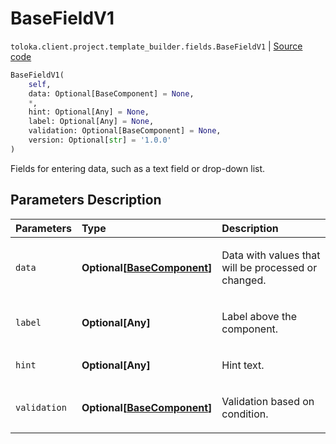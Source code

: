 # BaseFieldV1
`toloka.client.project.template_builder.fields.BaseFieldV1` | [Source code](https://github.com/Toloka/toloka-kit/blob/v1.1.1/src/client/project/template_builder/fields.py#L59)

```python
BaseFieldV1(
    self,
    data: Optional[BaseComponent] = None,
    *,
    hint: Optional[Any] = None,
    label: Optional[Any] = None,
    validation: Optional[BaseComponent] = None,
    version: Optional[str] = '1.0.0'
)
```

Fields for entering data, such as a text field or drop-down list.

## Parameters Description

| Parameters | Type | Description |
| :----------| :----| :-----------|
`data`|**Optional\[[BaseComponent](toloka.client.project.template_builder.base.BaseComponent.md)\]**|<p>Data with values that will be processed or changed.</p>
`label`|**Optional\[Any\]**|<p>Label above the component.</p>
`hint`|**Optional\[Any\]**|<p>Hint text.</p>
`validation`|**Optional\[[BaseComponent](toloka.client.project.template_builder.base.BaseComponent.md)\]**|<p>Validation based on condition.</p>
